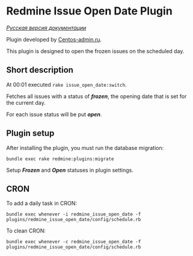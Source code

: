 # Redmine Issue Open Date Plugin

*[Русская версия документации](README.ru.md)*

Plugin developed by [Centos-admin.ru](http://centos-admin.ru/).

This plugin is designed to open the frozen issues on the scheduled day.

## Short description

At 00:01 executed `rake issue_open_date:switch`.

Fetches all issues with a status of _**frozen**_, the opening date that is set for the current day.

For each issue status will be put _**open**_.

## Plugin setup

After installing the plugin, you must run the database migration:

```
bundle exec rake redmine:plugins:migrate
```

Setup **_Frozen_** and **_Open_** statuses in plugin settings.

## CRON

To add a daily task in CRON:

```
bundle exec whenever -i redmine_issue_open_date -f plugins/redmine_issue_open_date/config/schedule.rb
```

To clean CRON:

```
bundle exec whenever -c redmine_issue_open_date -f plugins/redmine_issue_open_date/config/schedule.rb
```

